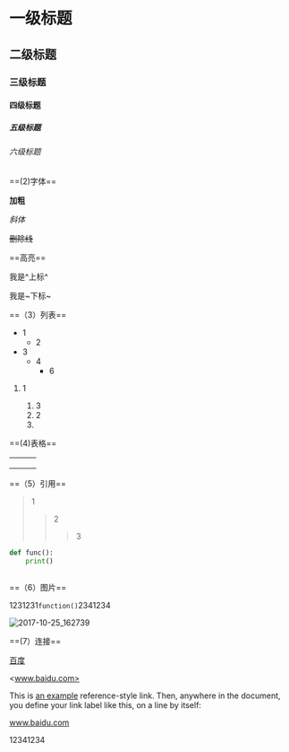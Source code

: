 # 一级标题

## 二级标题

### 三级标题

#### 四级标题

##### 五级标题

###### 六级标题

==(2)字体==

**加粗**

*斜体*

~~删除线~~

==高亮==

我是^上标^

我是~下标~

==（3）列表==

+ 1
  + 2
+ 3
  + 4
    + 6

1. 1
   
   1. 3
   2. 2 
   3. 

==(4)表格==

|      |      |      |
| ---- | ---- | ---- |
|      |      |      |
|      |      |      |
|      |      |      |

==（5）引用==

> 1
>
> > 2
> >
> > > 3

```python
def func():
    print()
    
```

==（6）图片==

1231231`function()`2341234

![2017-10-25_162739](C:\Users\hzz85\Desktop\暖石截图笔记\2017-10-25_162739.png)

==(7）连接==

[百度](www.baidu.com)

<www.baidu.com>

This is [an example][1] reference-style link.
Then, anywhere in the document, you define your link label like this, on a line by itself:

[1]: http://www.baidu.com/  "Optional Title Here"

www.baidu.com

12341234

















